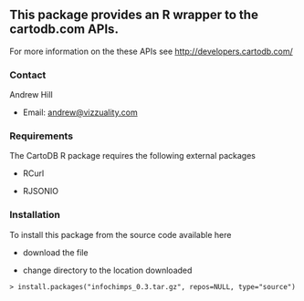 ## This package provides an R wrapper to the cartodb.com APIs.

For more information on the these APIs see http://developers.cartodb.com/

### Contact

Andrew Hill

- Email: andrew@vizzuality.com
 
### Requirements

The CartoDB R package requires the following external packages

- RCurl
   
- RJSONIO
   
### Installation
       
To install this package from the source code available here

- download the file
    
- change directory to the location downloaded
            
`> install.packages("infochimps_0.3.tar.gz", repos=NULL, type="source")`
           